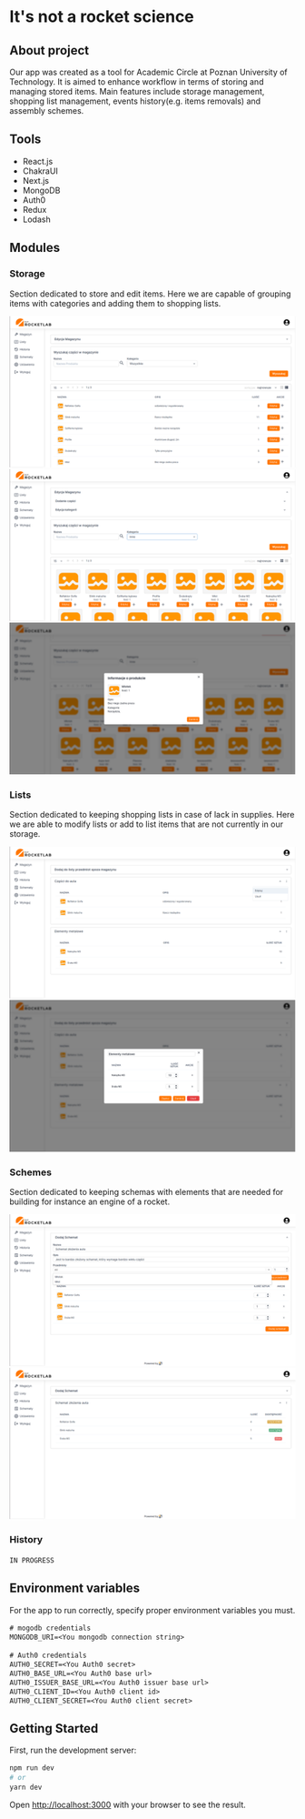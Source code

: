 # It's not a rocket science

## About project
Our app was created as a tool for Academic Circle at Poznan University of Technology. It is aimed to enhance
workflow in terms of storing and managing stored items. Main features include storage management, shopping list 
management, events history(e.g. items removals) and assembly schemes.

## Tools
- React.js
- ChakraUI
- Next.js
- MongoDB
- Auth0
- Redux
- Lodash

## Modules
### Storage
Section dedicated to store and edit items. Here we are capable of grouping items with categories and adding them to 
shopping lists.

![img.png](assets/img.png)
![img_1.png](assets/img_9.png)
![img.png](assets/img_8.png)

### Lists
Section dedicated to keeping shopping lists in case of lack in supplies. Here we are able to modify lists or add to
list items that are not currently in our storage.

![img_2.png](assets/img_2.png)
![img_3.png](assets/img_3.png)

### Schemes
Section dedicated to keeping schemas with elements that are needed for building for instance an engine of a rocket.

![img_6.png](assets/img_6.png)
![img_7.png](assets/img_7.png)
### History
```IN PROGRESS```

## Environment variables

For the app to run correctly, specify proper environment variables you must. 
```dotenv
# mogodb credentials
MONGODB_URI=<You mongodb connection string>

# Auth0 credentials
AUTH0_SECRET=<You Auth0 secret>
AUTH0_BASE_URL=<You Auth0 base url>
AUTH0_ISSUER_BASE_URL=<You Auth0 issuer base url>
AUTH0_CLIENT_ID=<You Auth0 client id>
AUTH0_CLIENT_SECRET=<You Auth0 client secret>
```

## Getting Started

First, run the development server:

```bash
npm run dev
# or
yarn dev
```

Open [http://localhost:3000](http://localhost:3000) with your browser to see the result.
